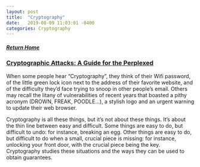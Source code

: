 ```yaml
---
layout: post
title:  "Cryptography"
date:   2019-08-09 11:03:01 -0400
categories: Cryptography
---
```

##### [Return Home](https://thegetch.github.io/penetration/testing/resources/2019/08/09/Home/)

### [Cryptographic Attacks: A Guide for the Perplexed](https://research.checkpoint.com/cryptographic-attacks-a-guide-for-the-perplexed/)

When some people hear “Cryptography”, they think of their Wifi password, of the little green lock icon next to the address of their favorite website, and of the difficulty they’d face trying to snoop in other people’s email. Others may recall the litany of vulnerabilities of recent years that boasted a pithy acronym (DROWN, FREAK, POODLE…), a stylish logo and an urgent warning to update their web browser.

Cryptography is all these things, but it’s not about these things. It’s about the thin line between easy and difficult. Some things are easy to do, but difficult to undo: for instance, breaking an egg. Other things are easy to do, but difficult to do when a small, crucial piece is missing: for instance, unlocking your front door, with the crucial piece being the key. Cryptography studies these situations and the ways they can be used to obtain guarantees.
